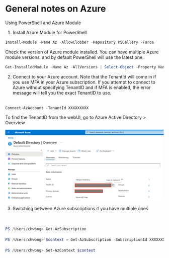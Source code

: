 # General notes on Azure

Using PowerShell and Azure Module

1. Install Azure Module for PowerShell

```PowerShell
Install-Module -Name Az -AllowClobber -Repository PSGallery -Force

```

Check the version of Azure module installed. You can have multiple Azure module versions, and by default PowerShell will use the latest one.

```PowerShell
Get-InstalledModule -Name Az -AllVersions | Select-Object -Property Name, Version


```

2. Connect to your Azure account. Note that the TenantId will come in if you use MFA in your Azure subscription. If you attempt to connect to Azure without specifying TenantID and if MFA is enabled, the error message will tell you the exact TenantID to use. 

```PowerShell

Connect-AzAccount -TenantId XXXXXXXXX

```

To find the TenantID from the webUI, go to Azure Active Directory > Overview

![tenantID](https://github.com/2cloudyskies/azure/blob/main/tenantID.png)

3. Switching between Azure subscriptions if you have multiple ones

```PowerShell


PS /Users/chwong> Get-AzSubscription

PS /Users/chwong> $context = Get-AzSubscription -SubscriptionId XXXXXXXX

PS /Users/chwong> Set-AzContext $context


```



